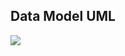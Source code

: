 ## Data Model UML

![](https://yuml.me/b0787147.png)

[//]: # (http://yuml.me/diagram/plain/class/edit/[User|first_name; last_name]-0..*>[Goal|user_id; title; frequency; period:enum],[Goal]-0..*>[GoalPeriod|goal_id; start_date; goal_met:bool], [GoalPeriod]-0..*>[Event| goal_period_id; date])
